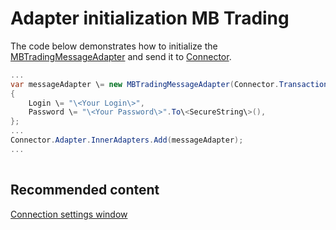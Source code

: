 # Adapter initialization MB Trading

The code below demonstrates how to initialize the [MBTradingMessageAdapter](../api/StockSharp.MBTrading.MBTradingMessageAdapter.html) and send it to [Connector](../api/StockSharp.Algo.Connector.html).

```cs
...	
var messageAdapter \= new MBTradingMessageAdapter(Connector.TransactionIdGenerator)
{
    Login \= "\<Your Login\>",
    Password \= "\<Your Password\>".To\<SecureString\>(),
};
...	
Connector.Adapter.InnerAdapters.Add(messageAdapter);
...	
							
```

## Recommended content

[Connection settings window](API_UI_ConnectorWindow.md)
